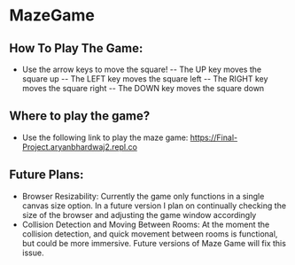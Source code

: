 # MazeGame
## How To Play The Game:
- Use the arrow keys to move the square!
-- The UP key moves the square up
-- The LEFT key moves the square left
-- The RIGHT key moves the square right
-- The DOWN key moves the square down
## Where to play the game?
- Use the following link to play the maze game: https://Final-Project.aryanbhardwaj2.repl.co
## Future Plans:
- Browser Resizability: Currently the game only functions in a single canvas size option. In a future version I plan on continually checking the size of the browser and adjusting the game window accordingly
- Collision Detection and Moving Between Rooms: At the moment the collision detection, and quick movement between rooms is functional, but could be more immersive. Future versions of Maze Game will fix this issue.  